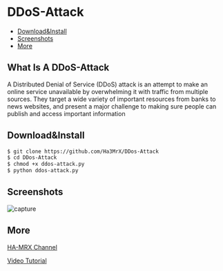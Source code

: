 # DDoS-Attack 

* [Download&Install](#Download&Install)
* [Screenshots](#Screenshots)
* [More](#More)

## What Is A DDoS-Attack

A Distributed Denial of Service (DDoS) attack is an attempt to make an online service unavailable 
by overwhelming it with traffic from multiple sources. They target a wide variety of important resources
from banks to news websites, and present a major challenge to making sure people can publish and access important information

## Download&Install

```sh
$ git clone https://github.com/Ha3MrX/DDos-Attack
$ cd DDos-Attack
$ chmod +x ddos-attack.py
$ python ddos-attack.py
```
## Screenshots

![capture](https://user-images.githubusercontent.com/33704360/38769260-91bfc362-3fb4-11e8-86c6-d5a3ca13c31a.PNG)


## More

[HA-MRX Channel](https://www.youtube.com/c/HA-MRX)

[Video Tutorial](https://www.youtube.com/watch?v=-e3Iia_P7rA)

